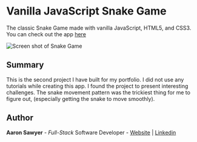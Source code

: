 # Vanilla JavaScript Snake Game
The classic Snake Game made with vanilla JavaScript, HTML5, and CSS3.
You can check out the app [here](https://snakegame.aarondevon.com/)

![Screen shot of Snake Game](https://ch3302files.storage.live.com/y4mefXOmC4PiKjryduO2u_8W0RSZZe_hKG6wVyyAjfKppwmrE8xMtewpgqre01Aev5rI6oWijilinrz12l5gR9mr510X5Z7okm0YDT5L33BhSXbge5v605QPu1J55o2J4wKw9vmtBmdvs50eC7lKCkQJBSdErsCH4jcbcbPIWxNIcDxIdMqERN7hMdCYEPZerYH?width=660&height=630&cropmode=none)

## Summary
This is the second project I have built for my portfolio. I did not use any tutorials while creating this app.
I found the project to present interesting challenges. The snake movement pattern was the trickiest thing for me to figure out, (especially getting the snake to move smoothly).


## Author
**Aaron Sawyer** - *Full-Stack* Software Developer - [Website](https://www.aarondevon.com/) | [Linkedin](https://www.linkedin.com/in/aarondsawyer/)
